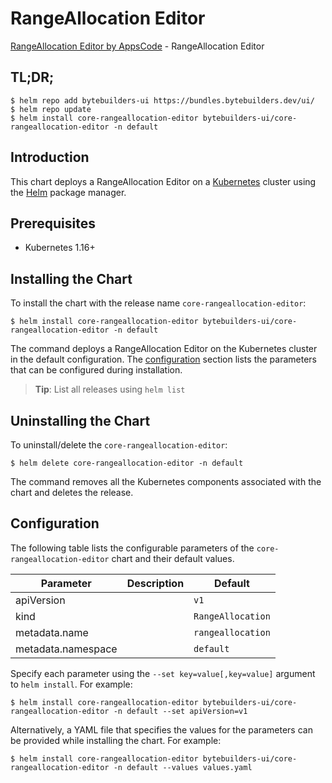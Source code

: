 # RangeAllocation Editor

[RangeAllocation Editor by AppsCode](https://byte.builders) - RangeAllocation Editor

## TL;DR;

```console
$ helm repo add bytebuilders-ui https://bundles.bytebuilders.dev/ui/
$ helm repo update
$ helm install core-rangeallocation-editor bytebuilders-ui/core-rangeallocation-editor -n default
```

## Introduction

This chart deploys a RangeAllocation Editor on a [Kubernetes](http://kubernetes.io) cluster using the [Helm](https://helm.sh) package manager.

## Prerequisites

- Kubernetes 1.16+

## Installing the Chart

To install the chart with the release name `core-rangeallocation-editor`:

```console
$ helm install core-rangeallocation-editor bytebuilders-ui/core-rangeallocation-editor -n default
```

The command deploys a RangeAllocation Editor on the Kubernetes cluster in the default configuration. The [configuration](#configuration) section lists the parameters that can be configured during installation.

> **Tip**: List all releases using `helm list`

## Uninstalling the Chart

To uninstall/delete the `core-rangeallocation-editor`:

```console
$ helm delete core-rangeallocation-editor -n default
```

The command removes all the Kubernetes components associated with the chart and deletes the release.

## Configuration

The following table lists the configurable parameters of the `core-rangeallocation-editor` chart and their default values.

|     Parameter      | Description |      Default      |
|--------------------|-------------|-------------------|
| apiVersion         |             | `v1`              |
| kind               |             | `RangeAllocation` |
| metadata.name      |             | `rangeallocation` |
| metadata.namespace |             | `default`         |


Specify each parameter using the `--set key=value[,key=value]` argument to `helm install`. For example:

```console
$ helm install core-rangeallocation-editor bytebuilders-ui/core-rangeallocation-editor -n default --set apiVersion=v1
```

Alternatively, a YAML file that specifies the values for the parameters can be provided while
installing the chart. For example:

```console
$ helm install core-rangeallocation-editor bytebuilders-ui/core-rangeallocation-editor -n default --values values.yaml
```
